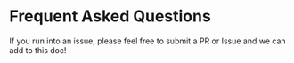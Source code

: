 # Frequent Asked Questions 

If you run into an issue, please feel free to submit a PR or Issue and we can add to this doc!
